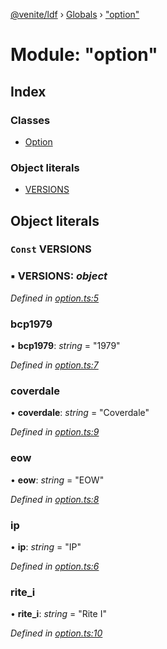 [@venite/ldf](../README.md) › [Globals](../globals.md) › ["option"](_option_.md)

# Module: "option"

## Index

### Classes

* [Option](../classes/_option_.option.md)

### Object literals

* [VERSIONS](_option_.md#const-versions)

## Object literals

### `Const` VERSIONS

### ▪ **VERSIONS**: *object*

*Defined in [option.ts:5](https://github.com/gbj/venite/blob/c832b50/ldf/src/option.ts#L5)*

###  bcp1979

• **bcp1979**: *string* = "1979"

*Defined in [option.ts:7](https://github.com/gbj/venite/blob/c832b50/ldf/src/option.ts#L7)*

###  coverdale

• **coverdale**: *string* = "Coverdale"

*Defined in [option.ts:9](https://github.com/gbj/venite/blob/c832b50/ldf/src/option.ts#L9)*

###  eow

• **eow**: *string* = "EOW"

*Defined in [option.ts:8](https://github.com/gbj/venite/blob/c832b50/ldf/src/option.ts#L8)*

###  ip

• **ip**: *string* = "IP"

*Defined in [option.ts:6](https://github.com/gbj/venite/blob/c832b50/ldf/src/option.ts#L6)*

###  rite_i

• **rite_i**: *string* = "Rite I"

*Defined in [option.ts:10](https://github.com/gbj/venite/blob/c832b50/ldf/src/option.ts#L10)*
